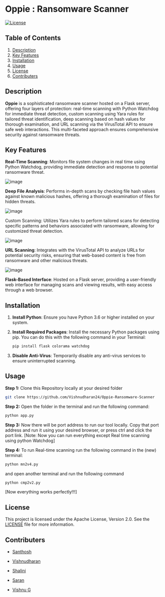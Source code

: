 # Oppie : Ransomware Scanner
[![License](https://img.shields.io/badge/License-Apache%202.0-green.svg)](https://opensource.org/licenses/Apache-2.0)

## Table of Contents
1. [Description](#description)
2. [Key Features](#key-features)
3. [Installation](#installation)
4. [Usage](#usage)
5. [License](#license)
6. [Contributers](#contributers)

## Description
**Oppie** is a sophisticated ransomware scanner hosted on a Flask server, offering four layers of protection: real-time scanning with Python Watchdog for immediate threat detection, custom scanning using Yara rules for tailored threat identification, deep scanning based on hash values for thorough examination, and URL scanning via the VirusTotal API to ensure safe web interactions. This multi-faceted approach ensures comprehensive security against ransomware threats.

## Key Features
**Real-Time Scanning**: Monitors file system changes in real time using Python Watchdog, providing immediate detection and response to potential ransomware threat.

   ![image](https://github.com/user-attachments/assets/beaca05d-55ec-4b43-a541-33ed818a60c5)
   
   **Deep File Analysis**: Performs in-depth scans by checking file hash values against known malicious hashes, offering a thorough examination of files for hidden threats.
   
   ![image](https://github.com/user-attachments/assets/9de522bc-1e1a-4581-81ad-2b1aed674bae)
   
 Custom Scanning: Utilizes Yara rules to perform tailored scans for detecting specific patterns and behaviors associated with ransomware, allowing for customized threat detection. 
 
   ![image](https://github.com/user-attachments/assets/107a8de3-8ffa-4d7a-8283-3c74889a75c8)
   
 **URL Scanning**: Integrates with the VirusTotal API to analyze URLs for potential security risks, ensuring that web-based content is free from ransomware and other malicious threats.

   ![image](https://github.com/user-attachments/assets/4d04fd64-0cf4-4e15-bb00-c7acfd316418)

 **Flask-Based Interface**: Hosted on a Flask server, providing a user-friendly web interface for managing scans and viewing results, with easy access through a web browser.
 
## Installation

1. **Install Python**: Ensure you have Python 3.6 or higher installed on your system.

2. **Install Required Packages**: Install the necessary Python packages using pip. You can do this with the following command in your Terminal:

    ```bash
    pip install flask colorama watchdog
    ```
3. **Disable Anti-Virus**: Temporarily disable any anti-virus services to ensure uninterrupted scanning.

## Usage
**Step 1:** Clone this Repository locally at your desired folder
```bash
git clone https://github.com/Vishnudharan24/Oppie-Ransomware-Scanner
```
**Step 2:** Open the folder in the terminal and run the following command:
```bash
python app.py
```
**Step 3:** Now there will be port address to run our tool locally. Copy that port address and run it using your desired browser,
or press ctrl and click the port link.
[Note: Now you can run everything except Real time scanning using python Watchdog]

**Step 4:** To run Real-time scanning run the following command in the (new) terminal:
```bash
python mn2v4.py
```
and open another terminal and run the following command
```bash
python cmp2v2.py
```
[Now everything works perfectly!!!]
## License

This project is licensed under the Apache License, Version 2.0. See the [LICENSE](./LICENSE) file for more information.

## Contributers 

- [Santhosh](https://www.linkedin.com/in/santhosh-r-43a161227/)

- [Vishnudharan](https://www.linkedin.com/in/vishnudharan-baskar/)

- [Shalini](https://www.linkedin.com/in/shalini-gr-7131a0291/)

- [Saran](https://www.linkedin.com/in/saran-r-k-0688b631b/)

- [Vishnu G](https://www.linkedin.com/in/vishnu-g-13696931b?lipi=urn%3Ali%3Apage%3Ad_flagship3_profile_view_base_contact_details%3BmWohIHpFR1utOM3ebqpZlw%3D%3D)



